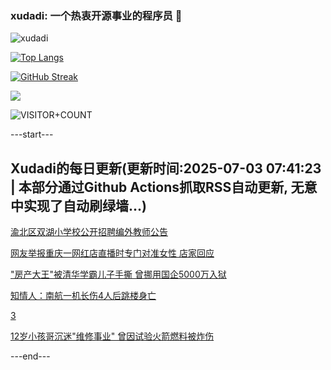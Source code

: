 ### xudadi: 一个热衷开源事业的程序员 👋

![xudadi](https://github-readme-stats-git-masterorgs-github-readme-stats-team.vercel.app/api?username=xudadi)

[![Top Langs](https://github-readme-stats.vercel.app/api/top-langs/?username=xudadi)](https://github.com/anuraghazra/github-readme-stats)

[![GitHub Streak](https://streak-stats.demolab.com?user=xudadi&locale=zh_Hans)](https://git.io/streak-stats)

![](https://raw.githubusercontent.com/xudadi/xudadi/main/assets/github-contribution-grid-snake.svg)

![VISITOR+COUNT](https://komarev.com/ghpvc/?username=xudadi&label=VISITOR+COUNT)


---start---

## Xudadi的每日更新(更新时间:2025-07-03 07:41:23 | 本部分通过Github Actions抓取RSS自动更新, 无意中实现了自动刷绿墙...)

[渝北区双湖小学校公开招聘编外教师公告](https://www.gongkaoleida.com/article/2487162)

[网友举报重庆一网红店直播时专门对准女性 店家回应](https://m.163.com/news/article/K3G38EAC0514D3UH.html)

["房产大王"被清华学霸儿子手撕 曾挪用国企5000万入狱](https://m.163.com/news/article/K3G5G50V051492T3.html)

[知情人：南航一机长伤4人后跳楼身亡](https://m.163.com/news/article/K3G4EQCL0550B6IS.html)

[3](https://m.163.com/touch/news/sub/domestic)

[12岁小孩哥沉迷"维修事业" 曾因试验火箭燃料被炸伤](https://m.163.com/news/article/K3G3QMID053469LG.html)

---end---
